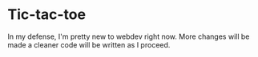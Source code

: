 # Tic-tac-toe
In my defense, I'm pretty new to webdev right now. More changes will be made a cleaner code will be written as I proceed.
